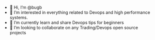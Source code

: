 - 👋 Hi, I’m @bugb
- 👀 I’m interested in everything related to Devops and high performance systems. 
- 🌱 I’m currently learn and share Devops tips for beginners
- 💞️ I’m looking to collaborate on any Trading/Devops open source projects


<!---
bugb/bugb is a ✨ special ✨ repository because its `README.md` (this file) appears on your GitHub profile.
You can click the Preview link to take a look at your changes.
--->
